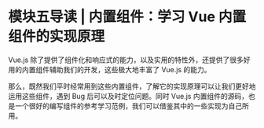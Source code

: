 # 模块五导读 | 内置组件：学习 Vue 内置组件的实现原理
 
Vue.js 除了提供了组件化和响应式的能力，以及实用的特性外，还提供了很多好用的内置组件辅助我们的开发，这些极大地丰富了 Vue.js 的能力。

那么，既然我们平时经常用到这些内置组件，了解它的实现原理可以让我们更好地运用这些组件，遇到 Bug 后可以及时定位问题。同时 Vue.js 内置组件的源码，也是一个很好的编写组件的参考学习范例，我们可以借鉴其中的一些实现为自己所用。
 
